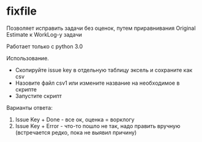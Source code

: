 # fixfile

Позволяет исправить задачи без оценок, путем приравнивания Original Estimate к WorkLog-у задачи

Работает только с python 3.0


Использование.
- Скопируйте issue key в отдельную таблицу эксель и сохраните как csv
- Назовите файл csv1 или измените название на необходимое в скрипте
- Запустите скрипт

Варианты ответа:
1. Issue Key + Done - все ок, оценка = ворклогу
2. Issue Key + Error - что-то пошло не так, надо править вручную (встречается редко, пока не выявил причину)
